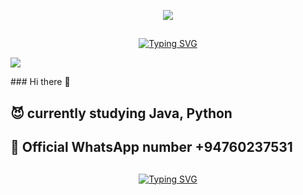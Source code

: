 <p align="center">
  <img src="https://telegra.ph/file/56d1760224589ee370186.jpg">



## <!-- Typing SVG -->
<p align="center">
    <a href="https://git.io/J0hKr">
        <img
        src="https://readme-typing-svg.herokuapp.com?font=caveat&size=25&color=279C41&lines=hey,there am Dalvin M....;be+creative;Welcome+to+dalvins+profile."
            alt="Typing SVG"
        />
    </a>
</p>
<img align="center" height="auto" src="https://www.infrastructurenews.co.nz/wp-content/uploads/2021/10/Ciphire-Technology-Explained-1024x574.jpeg"/>
</p>
### Hi there 👋

<!--
**aleckykichwambaya7/aleckykichwambaya7** is a ✨ _special_ ✨ repository because its `README.md` (this file) appears on your GitHub profile.

Here are some ideas to get you started
-->

## 😈 currently studying Java, Python 
## 🔰 Official WhatsApp number  +94760237531

## <!-- Typing SVG -->
<p align="center">
    <a href="https://git.io/J0hKr">
        <img
        src="https://readme-typing-svg.herokuapp.com?font=caveat&size=25&color=279C41&lines=Thanks+for+visiting+my+profile.;Don't+forget+to+follow+me....;See+yah"
            alt="Typing SVG"

</p>

